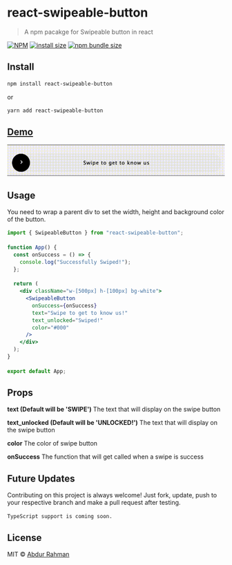 # react-swipeable-button

> A npm pacakge for Swipeable button in react

[![NPM](https://img.shields.io/npm/v/react-swipeable-button.svg)](https://www.npmjs.com/package/react-swipeable-button)
[![install size](https://img.shields.io/badge/dynamic/json?url=https://packagephobia.com/v2/api.json?p=react-swipeable-button&query=$.install.pretty&label=install%20size&style=flat-square)](https://packagephobia.now.sh/result?p=react-swipeable-button)
[![npm bundle size](https://img.shields.io/bundlephobia/minzip/react-swipeable-button?style=flat-square)](https://bundlephobia.com/package/react-swipeable-button@latest)


## Install

```bash
npm install react-swipeable-button
```

or

```bash
yarn add react-swipeable-button
```

## [Demo](http://react-swipe-button.rinas.in/)

![](react-swipeable-button.gif)

## Usage

You need to wrap a parent div to set the width, height and background color of the button. 

```jsx
import { SwipeableButton } from "react-swipeable-button";

function App() {
  const onSuccess = () => {
    console.log("Successfully Swiped!");
  };

  return (
    <div className="w-[500px] h-[100px] bg-white">
      <SwipeableButton
        onSuccess={onSuccess}
        text="Swipe to get to know us!"
        text_unlocked="Swiped!"
        color="#000"
      />
    </div>
  );
}

export default App;
```

## Props

**text (Default will be 'SWIPE')**
The text that will display on the swipe button

**text_unlocked (Default will be 'UNLOCKED!')**
The text that will display on the swipe button

**color**
The color of swipe button 

**onSuccess**
The function that will get called when a swipe is success

## Future Updates
Contributing on this project is always welcome! Just fork, update, push to your respective branch and make a pull request after testing.

`TypeScript support is coming soon.`


## License

MIT © [Abdur Rahman](https://github.com/abdurrahman720)
